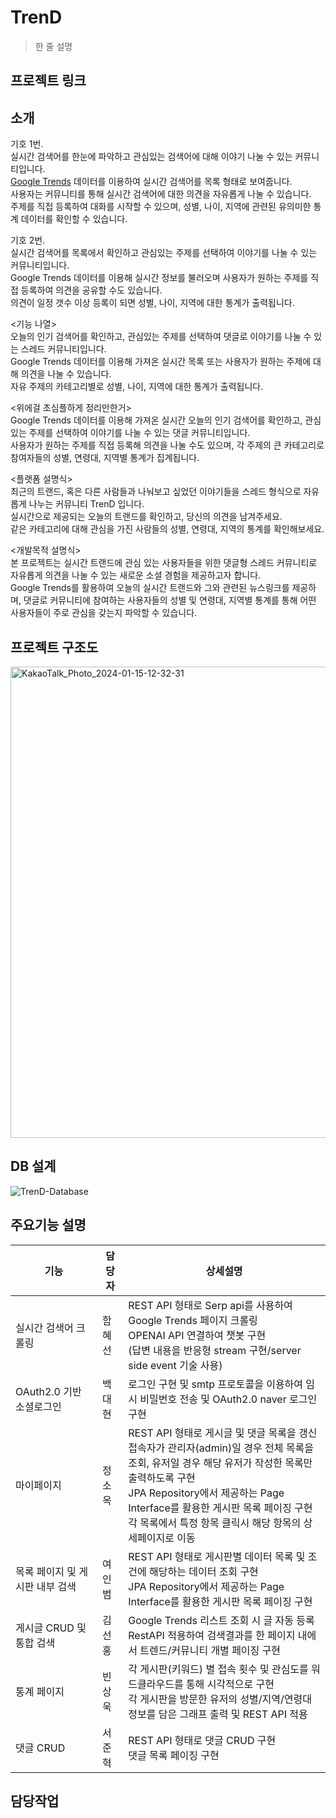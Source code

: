 # TrenD
> 한 줄 설명
## 프로젝트 링크
## 소개
기호 1번.  
실시간 검색어를 한눈에 파악하고 관심있는 검색어에 대해 이야기 나눌 수 있는 커뮤니티입니다.  
[Google Trends](https://trends.google.com/trends/trendingsearches/daily?geo=KR&hl=ko) 데이터를 이용하여 실시간 검색어를 목록 형태로 보여줍니다.  
사용자는 커뮤니티를 통해 실시간 검색어에 대한 의견을 자유롭게 나눌 수 있습니다.  
주제를 직접 등록하여 대화를 시작할 수 있으며, 성별, 나이, 지역에 관련된 유의미한 통계 데이터를 확인할 수 있습니다.

기호 2번.  
실시간 검색어를 목록에서 확인하고 관심있는 주제를 선택하여 이야기를 나눌 수 있는 커뮤니티입니다.  
Google Trends 데이터를 이용해 실시간 정보를 불러오며 사용자가 원하는 주제를 직접 등록하여 의견을 공유할 수도 있습니다.  
의견이 일정 갯수 이상 등록이 되면 성별, 나이, 지역에 대한 통계가 출력됩니다.  

<기능 나열>  
오늘의 인기 검색어를 확인하고, 관심있는 주제를 선택하여 댓글로 이야기를 나눌 수 있는 스레드 커뮤니티입니다.  
Google Trends 데이터를 이용해 가져온 실시간 목록 또는 사용자가 원하는 주제에 대해 의견을 나눌 수 있습니다.  
자유 주제의 카테고리별로 성별, 나이, 지역에 대한 통계가 출력됩니다.  

<위에걸 초심플하게 정리만한거>  
Google Trends 데이터를 이용해 가져온 실시간 오늘의 인기 검색어를 확인하고, 관심있는 주제를 선택하여 이야기를 나눌 수 있는 댓글 커뮤니티입니다.  
사용자가 원하는 주제를 직접 등록해 의견을 나눌 수도 있으며, 각 주제의 큰 카테고리로 참여자들의 성별, 연령대, 지역별 통계가 집계됩니다.  

<플랫폼 설명식>  
최근의 트랜드, 혹은 다른 사람들과 나눠보고 싶었던 이야기들을 스레드 형식으로 자유롭게 나누는 커뮤니티 TrenD 입니다.  
실시간으로 제공되는 오늘의 트랜드를 확인하고, 당신의 의견을 남겨주세요.  
같은 카테고리에 대해 관심을 가진 사람들의 성별, 연령대, 지역의 통계를 확인해보세요.  

<개발목적 설명식>  
본 프로젝트는 실시간 트랜드에 관심 있는 사용자들을 위한 댓글형 스레드 커뮤니티로 자유롭게 의견을 나눌 수 있는 새로운 소셜 경험을 제공하고자 합니다.  
Google Trends를 활용하여 오늘의 실시간 트랜드와 그와 관련된 뉴스링크를 제공하며, 댓글로 커뮤니티에 참여하는 사용자들의 성별 및 연령대, 지역별 통계를 통해 어떤 사용자들이 주로 관심을 갖는지 파악할 수 있습니다.  

## 프로젝트 구조도
<img width="754" alt="KakaoTalk_Photo_2024-01-15-12-32-31" src="https://github.com/Meimeidays/trenD/assets/55777781/89bb7582-c0da-422b-a557-fa3f12473500">

## DB 설계
![TrenD-Database](https://github.com/JunHyeokSeo/trenD/assets/55777781/d6d4da99-90f7-4e04-88e0-f8dcd3d51233)

## 주요기능 설명
| 기능 | 담당자 | 상세설명 |
| --- | --- | --- |
| 실시간 검색어 크롤링 | 함혜선 | REST API 형태로 Serp api를 사용하여 Google Trends 페이지 크롤링 </br> OPENAI API 연결하여 챗봇 구현</br>(답변 내용을 반응형 stream 구현/server side event 기술 사용)  |
| OAuth2.0 기반 소셜로그인 | 백대현 |  로그인 구현 및 smtp 프로토콜을 이용하여 임시 비밀번호 전송 및 OAuth2.0 naver 로그인 구현|
| 마이페이지 | 정소옥 | REST API 형태로 게시글 및 댓글 목록을 갱신<br> 접속자가 관리자(admin)일 경우 전체 목록을 조회, 유저일 경우 해당 유저가 작성한 목록만 출력하도록 구현<br> JPA Repository에서 제공하는 Page Interface를 활용한 게시판 목록 페이징 구현<br> 각 목록에서 특정 항목 클릭시 해당 항목의 상세페이지로 이동 |
| 목록 페이지 및 게시판 내부 검색 | 여인범 | REST API 형태로 게시판별 데이터 목록 및 조건에 해당하는 데이터 조회 구현</br>JPA Repository에서 제공하는 Page Interface를 활용한 게시판 목록 페이징 구현 |
| 게시글 CRUD 및 통합 검색 | 김선홍 | Google Trends 리스트 조회 시 글 자동 등록</br>RestAPI 적용하여 검색결과를 한 페이지 내에서 트렌드/커뮤니티 개별 페이징 구현 |
| 통계 페이지 | 빈상욱 | 각 게시판(키워드) 별 접속 횟수 및 관심도를 워드클라우드를 통해 시각적으로 구현<br>각 게시판을 방문한 유저의 성별/지역/연령대 정보를 담은 그래프 출력 및 REST API 적용
| 댓글 CRUD | 서준혁 | REST API 형태로 댓글 CRUD 구현</br>댓글 목록 페이징 구현|

## 담당작업
